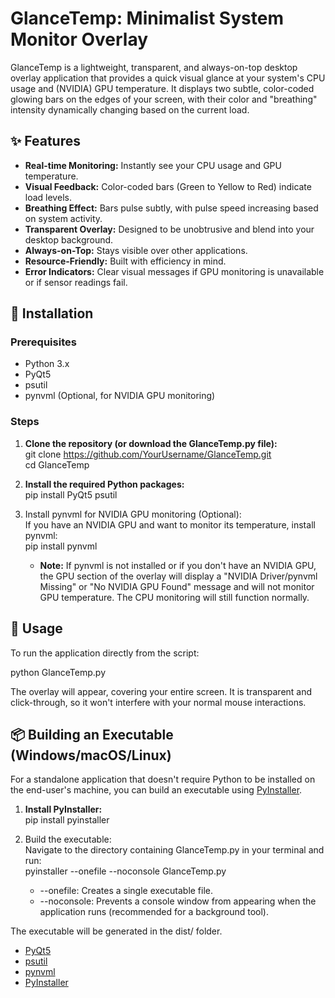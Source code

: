 # **GlanceTemp: Minimalist System Monitor Overlay**

GlanceTemp is a lightweight, transparent, and always-on-top desktop overlay application that provides a quick visual glance at your system's CPU usage and (NVIDIA) GPU temperature. It displays two subtle, color-coded glowing bars on the edges of your screen, with their color and "breathing" intensity dynamically changing based on the current load.

## **✨ Features**

* **Real-time Monitoring:** Instantly see your CPU usage and GPU temperature.  
* **Visual Feedback:** Color-coded bars (Green to Yellow to Red) indicate load levels.  
* **Breathing Effect:** Bars pulse subtly, with pulse speed increasing based on system activity.  
* **Transparent Overlay:** Designed to be unobtrusive and blend into your desktop background.  
* **Always-on-Top:** Stays visible over other applications.  
* **Resource-Friendly:** Built with efficiency in mind.  
* **Error Indicators:** Clear visual messages if GPU monitoring is unavailable or if sensor readings fail.

## **🚀 Installation**

### **Prerequisites**

* Python 3.x  
* PyQt5  
* psutil  
* pynvml (Optional, for NVIDIA GPU monitoring)

### **Steps**

1. **Clone the repository (or download the GlanceTemp.py file):**  
   git clone https://github.com/YourUsername/GlanceTemp.git  
   cd GlanceTemp

2. **Install the required Python packages:**  
   pip install PyQt5 psutil

3. Install pynvml for NVIDIA GPU monitoring (Optional):  
   If you have an NVIDIA GPU and want to monitor its temperature, install pynvml:  
   pip install pynvml

   * **Note:** If pynvml is not installed or if you don't have an NVIDIA GPU, the GPU section of the overlay will display a "NVIDIA Driver/pynvml Missing" or "No NVIDIA GPU Found" message and will not monitor GPU temperature. The CPU monitoring will still function normally.

## **🏃 Usage**

To run the application directly from the script:

python GlanceTemp.py

The overlay will appear, covering your entire screen. It is transparent and click-through, so it won't interfere with your normal mouse interactions.

## **📦 Building an Executable (Windows/macOS/Linux)**

For a standalone application that doesn't require Python to be installed on the end-user's machine, you can build an executable using [PyInstaller](https://pyinstaller.org/).

1. **Install PyInstaller:**  
   pip install pyinstaller

2. Build the executable:  
   Navigate to the directory containing GlanceTemp.py in your terminal and run:  
   pyinstaller \--onefile \--noconsole GlanceTemp.py

   * \--onefile: Creates a single executable file.  
   * \--noconsole: Prevents a console window from appearing when the application runs (recommended for a background tool).

The executable will be generated in the dist/ folder.

* [PyQt5](https://www.riverbankcomputing.com/software/pyqt/intro)  
* [psutil](https://psutil.readthedocs.io/en/latest/)  
* [pynvml](https://pypi.org/project/nvidia-ml-py/)  
* [PyInstaller](https://pyinstaller.org/)

